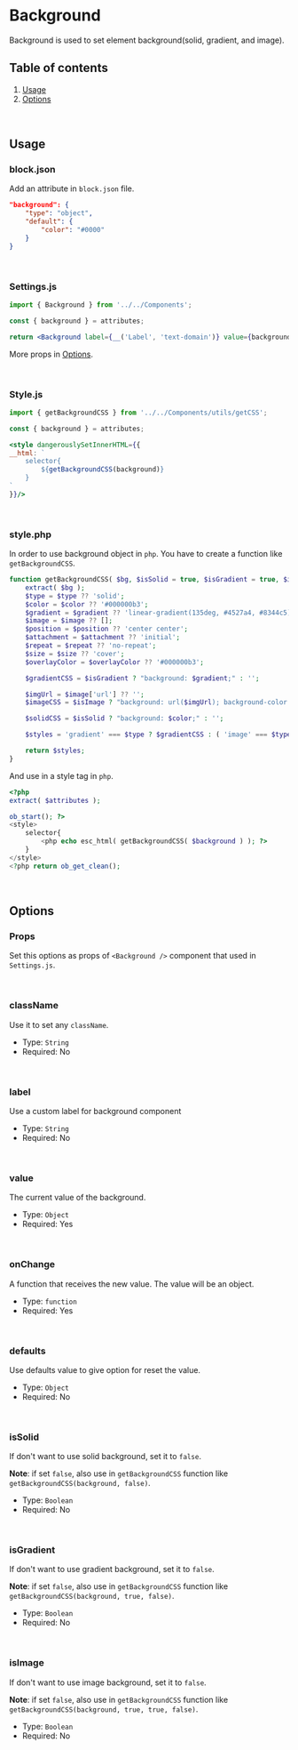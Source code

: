 # Background

Background is used to set element background(solid, gradient, and image).


## Table of contents

1. [Usage](#usage)
2. [Options](#options)

<br />

## Usage

### block.json
Add an attribute in `block.json` file.

```json
"background": {
	"type": "object",
	"default": {
		"color": "#0000"
	}
}
```

<br />

### Settings.js

```jsx
import { Background } from '../../Components';

const { background } = attributes;

return <Background label={__('Label', 'text-domain')} value={background} onChange={val => setAttributes({ background: val })} defaults={{ color: '#000' }} />
```

More props in [Options](#options).

<br />

### Style.js
```jsx
import { getBackgroundCSS } from '../../Components/utils/getCSS';

const { background } = attributes;

<style dangerouslySetInnerHTML={{
__html: `
	selector{
		${getBackgroundCSS(background)}
	}
`
}}/>
```

<br />

### style.php
In order to use background object in `php`. You have to create a function like `getBackgroundCSS`.

```php
function getBackgroundCSS( $bg, $isSolid = true, $isGradient = true, $isImage = true ) {
	extract( $bg );
	$type = $type ?? 'solid';
	$color = $color ?? '#000000b3';
	$gradient = $gradient ?? 'linear-gradient(135deg, #4527a4, #8344c5)';
	$image = $image ?? [];
	$position = $position ?? 'center center';
	$attachment = $attachment ?? 'initial';
	$repeat = $repeat ?? 'no-repeat';
	$size = $size ?? 'cover';
	$overlayColor = $overlayColor ?? '#000000b3';

	$gradientCSS = $isGradient ? "background: $gradient;" : '';

	$imgUrl = $image['url'] ?? '';
	$imageCSS = $isImage ? "background: url($imgUrl); background-color: $overlayColor; background-position: $position; background-size: $size; background-repeat: $repeat; background-attachment: $attachment; background-blend-mode: overlay;" : '';

	$solidCSS = $isSolid ? "background: $color;" : '';

	$styles = 'gradient' === $type ? $gradientCSS : ( 'image' === $type ? $imageCSS : $solidCSS );

	return $styles;
}
```

And use in a style tag in `php`.
```php
<?php
extract( $attributes );

ob_start(); ?>
<style>
	selector{
		<php echo esc_html( getBackgroundCSS( $background ) ); ?>
	}
</style>
<?php return ob_get_clean();
```

<br />

## Options
### Props
Set this options as props of `<Background />` component that used in `Settings.js`.

<br />

### className

Use it to set any `className`.

- Type: `String`
- Required: No

<br />

### label

Use a custom label for background component

- Type: `String`
- Required: No

<br />

### value

The current value of the background.

- Type: `Object`
- Required: Yes

<br />

### onChange

A function that receives the new value. The value will be an object.

- Type: `function`
- Required: Yes

<br />

### defaults

Use defaults value to give option for reset the value.

- Type: `Object`
- Required: No

<br />

### isSolid

If don't want to use solid background, set it to `false`.

**Note**: if set `false`, also use in `getBackgroundCSS` function like `getBackgroundCSS(background, false)`.

- Type: `Boolean`
- Required: No

<br />

### isGradient

If don't want to use gradient background, set it to `false`.

**Note**: if set `false`, also use in `getBackgroundCSS` function like `getBackgroundCSS(background, true, false)`.

- Type: `Boolean`
- Required: No

<br />

### isImage

If don't want to use image background, set it to `false`.

**Note**: if set `false`, also use in `getBackgroundCSS` function like `getBackgroundCSS(background, true, true, false)`.

- Type: `Boolean`
- Required: No